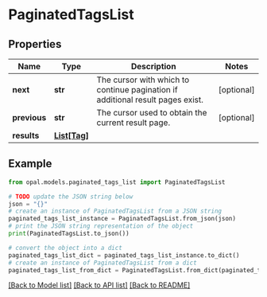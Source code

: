 # PaginatedTagsList


## Properties

Name | Type | Description | Notes
------------ | ------------- | ------------- | -------------
**next** | **str** | The cursor with which to continue pagination if additional result pages exist. | [optional] 
**previous** | **str** | The cursor used to obtain the current result page. | [optional] 
**results** | [**List[Tag]**](Tag.md) |  | 

## Example

```python
from opal.models.paginated_tags_list import PaginatedTagsList

# TODO update the JSON string below
json = "{}"
# create an instance of PaginatedTagsList from a JSON string
paginated_tags_list_instance = PaginatedTagsList.from_json(json)
# print the JSON string representation of the object
print(PaginatedTagsList.to_json())

# convert the object into a dict
paginated_tags_list_dict = paginated_tags_list_instance.to_dict()
# create an instance of PaginatedTagsList from a dict
paginated_tags_list_from_dict = PaginatedTagsList.from_dict(paginated_tags_list_dict)
```
[[Back to Model list]](../README.md#documentation-for-models) [[Back to API list]](../README.md#documentation-for-api-endpoints) [[Back to README]](../README.md)


